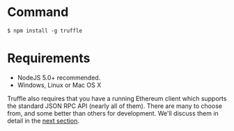 # Command

```
$ npm install -g truffle
```

# Requirements

* NodeJS 5.0+ recommended.
* Windows, Linux or Mac OS X

Truffle also requires that you have a running Ethereum client which supports the standard JSON RPC API (nearly all of them). There are many to choose from, and some better than others for development. We'll discuss them in detail in the [next section](/getting_started/client).
